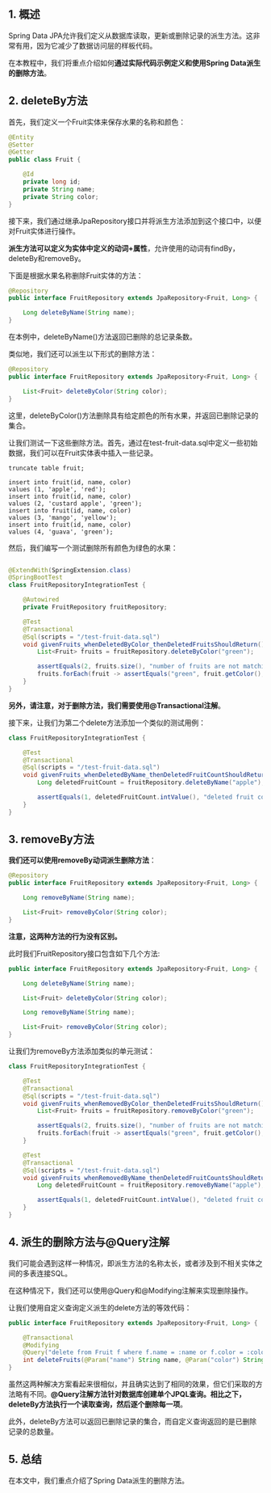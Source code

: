 ## 1. 概述

Spring Data JPA允许我们定义从数据库读取，更新或删除记录的派生方法。这非常有用，因为它减少了数据访问层的样板代码。

在本教程中，我们将重点介绍如何**通过实际代码示例定义和使用Spring Data派生的删除方法**。

## 2. deleteBy方法

首先，我们定义一个Fruit实体来保存水果的名称和颜色：

```java
@Entity
@Setter
@Getter
public class Fruit {

    @Id
    private long id;
    private String name;
    private String color;
}
```

接下来，我们通过继承JpaRepository接口并将派生方法添加到这个接口中，以便对Fruit实体进行操作。

**派生方法可以定义为实体中定义的动词+属性**，允许使用的动词有findBy，deleteBy和removeBy。

下面是根据水果名称删除Fruit实体的方法：

```java
@Repository
public interface FruitRepository extends JpaRepository<Fruit, Long> {

    Long deleteByName(String name);
}
```

在本例中，deleteByName()方法返回已删除的总记录条数。

类似地，我们还可以派生以下形式的删除方法：

```java
@Repository
public interface FruitRepository extends JpaRepository<Fruit, Long> {

    List<Fruit> deleteByColor(String color);
}
```

这里，deleteByColor()方法删除具有给定颜色的所有水果，并返回已删除记录的集合。

让我们测试一下这些删除方法。首先，通过在test-fruit-data.sql中定义一些初始数据，我们可以在Fruit实体表中插入一些记录。

```h2
truncate table fruit;

insert into fruit(id, name, color)
values (1, 'apple', 'red');
insert into fruit(id, name, color)
values (2, 'custard apple', 'green');
insert into fruit(id, name, color)
values (3, 'mango', 'yellow');
insert into fruit(id, name, color)
values (4, 'guava', 'green');
```

然后，我们编写一个测试删除所有颜色为绿色的水果：

```java

@ExtendWith(SpringExtension.class)
@SpringBootTest
class FruitRepositoryIntegrationTest {

    @Autowired
    private FruitRepository fruitRepository;

    @Test
    @Transactional
    @Sql(scripts = "/test-fruit-data.sql")
    void givenFruits_whenDeletedByColor_thenDeletedFruitsShouldReturn() {
        List<Fruit> fruits = fruitRepository.deleteByColor("green");

        assertEquals(2, fruits.size(), "number of fruits are not matching");
        fruits.forEach(fruit -> assertEquals("green", fruit.getColor(), "It's not a green fruit"));
    }
}
```

**另外，请注意，对于删除方法，我们需要使用@Transactional注解**。

接下来，让我们为第二个delete方法添加一个类似的测试用例：

```java
class FruitRepositoryIntegrationTest {

    @Test
    @Transactional
    @Sql(scripts = "/test-fruit-data.sql")
    void givenFruits_whenDeletedByName_thenDeletedFruitCountShouldReturn() {
        Long deletedFruitCount = fruitRepository.deleteByName("apple");

        assertEquals(1, deletedFruitCount.intValue(), "deleted fruit count is not matching");
    }
}
```

## 3. removeBy方法

**我们还可以使用removeBy动词派生删除方法**：

```java
@Repository
public interface FruitRepository extends JpaRepository<Fruit, Long> {

    Long removeByName(String name);

    List<Fruit> removeByColor(String color);
}
```

**注意，这两种方法的行为没有区别。**

此时我们FruitRepository接口包含如下几个方法:

```java
public interface FruitRepository extends JpaRepository<Fruit, Long> {

    Long deleteByName(String name);

    List<Fruit> deleteByColor(String color);

    Long removeByName(String name);

    List<Fruit> removeByColor(String color);
}
```

让我们为removeBy方法添加类似的单元测试：

```java
class FruitRepositoryIntegrationTest {

    @Test
    @Transactional
    @Sql(scripts = "/test-fruit-data.sql")
    void givenFruits_whenRemovedByColor_thenDeletedFruitsShouldReturn() {
        List<Fruit> fruits = fruitRepository.removeByColor("green");

        assertEquals(2, fruits.size(), "number of fruits are not matching");
        fruits.forEach(fruit -> assertEquals("green", fruit.getColor(), "It's not a green fruit"));
    }

    @Test
    @Transactional
    @Sql(scripts = "/test-fruit-data.sql")
    void givenFruits_whenRemovedByName_thenDeletedFruitCountsShouldReturn() {
        Long deletedFruitCount = fruitRepository.removeByName("apple");

        assertEquals(1, deletedFruitCount.intValue(), "deleted fruit count is not matching");
    }
}
```

## 4. 派生的删除方法与@Query注解

我们可能会遇到这样一种情况，即派生方法的名称太长，或者涉及到不相关实体之间的多表连接SQL。

在这种情况下，我们还可以使用@Query和@Modifying注解来实现删除操作。

让我们使用自定义查询定义派生的delete方法的等效代码：

```java
public interface FruitRepository extends JpaRepository<Fruit, Long> {

    @Transactional
    @Modifying
    @Query("delete from Fruit f where f.name = :name or f.color = :color")
    int deleteFruits(@Param("name") String name, @Param("color") String color);
}
```

虽然这两种解决方案看起来很相似，并且确实达到了相同的效果，但它们采取的方法略有不同。**@Query注解方法针对数据库创建单个JPQL查询。相比之下，deleteBy方法执行一个读取查询，然后逐个删除每一项**。

此外，deleteBy方法可以返回已删除记录的集合，而自定义查询返回的是已删除记录的总数量。

## 5. 总结

在本文中，我们重点介绍了Spring Data派生的删除方法。